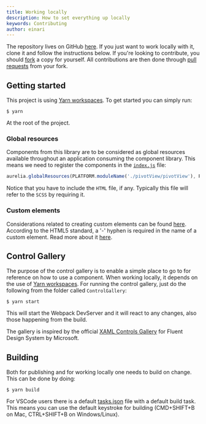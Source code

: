 ```yaml
---
title: Working locally
description: How to set everything up locally
keywords: Contributing
author: einari
---
```

The repository lives on GitHub [here](https://github.com/dolittle-interaction/JavaScript.Components.Aurelia).
If you just want to work locally with it, clone it and follow the instructions below.
If you're looking to contribute, you should [fork](https://help.github.com/en/articles/fork-a-repo) a copy for yourself.
All contributions are then done through [pull requests](https://help.github.com/en/articles/about-pull-requests) from
your fork.

## Getting started

This project is using [Yarn workspaces](https://github.com/dolittle-tools/JavaScript.Build).
To get started you can simply run:

```shell
$ yarn
```

At the root of the project.

### Global resources

Components from this library are to be considered as global resources available throughout an application consuming the component library.
This means we need to register the components in the [`index.js`](./Source/index.js) file: 

```javascript
aurelia.globalResources(PLATFORM.moduleName('./pivotView/pivotView'), PLATFORM.moduleName('./pivotView/pivotView.html'));
```

Notice that you have to include the `HTML` file, if any. Typically this file will refer to the `SCSS` by requiring it.

### Custom elements

Considerations related to creating custom elements can be found [here](https://developer.mozilla.org/en-US/docs/Web/Web_Components/Using_custom_elements).
According to the HTML5 standard, a '-' hyphen is required in the name of a custom element.
Read more about it [here](https://stackoverflow.com/questions/22545621/do-custom-elements-require-a-dash-in-their-name).

## Control Gallery

The purpose of the control gallery is to enable a simple place to go to for reference on how to use a component.
When working locally, it depends on the use of [Yarn workspaces](https://github.com/dolittle-tools/JavaScript.Build).
For running the control gallery, just do the following from the folder called `ControlGallery`:

```shell
$ yarn start
```

This will start the Webpack DevServer and it will react to any changes, also those happening from the build.

The gallery is inspired by the official [XAML Controls Gallery](https://github.com/Microsoft/Xaml-Controls-Gallery) for Fluent Design System by Microsoft.

## Building

Both for publishing and for working locally one needs to build on change. This can be done by doing:

```shell
$ yarn build
```

For VSCode users there is a default [tasks.json](./vscode/tasks.json) file with a default build task.
This means you can use the default keystroke for building (CMD+SHIFT+B on Mac, CTRL+SHIFT+B on Windows/Linux).
